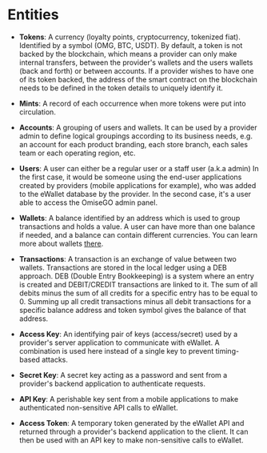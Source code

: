 # Entities

- __Tokens__: A currency (loyalty points, cryptocurrency, tokenized fiat). Identified by a symbol (OMG, BTC, USDT). By default, a token is not backed by the blockchain, which means a provider can only make internal transfers, between the provider's wallets and the users wallets (back and forth) or between accounts. If a provider wishes to have one of its token backed, the address of the smart contract on the blockchain needs to be defined in the token details to uniquely identify it.

- __Mints__: A record of each occurrence when more tokens were put into circulation.

- __Accounts__: A grouping of users and wallets. It can be used by a provider admin to define logical groupings according to its business needs, e.g. an account for each product branding, each store branch, each sales team or each operating region, etc.

- __Users__: A user can either be a regular user or a staff user (a.k.a admin) In the first case, it would be someone using the end-user applications created by providers (mobile applications for example), who was added to the eWallet database by the provider. In the second case, it's a user able to access the OmiseGO admin panel.

- __Wallets__: A balance identified by an address which is used to group transactions and holds a value. A user can have more than one balance if needed, and a balance can contain different currencies. You can learn more about wallets [there](/docs/wallets.md).

- __Transactions__: A transaction is an exchange of value between two wallets. Transactions are stored in the local ledger using a DEB approach. DEB (Double Entry Bookkeeping) is a system where an entry is created and DEBIT/CREDIT transactions are linked to it. The sum of all debits minus the sum of all credits for a specific entry has to be equal to 0. Summing up all credit transactions minus all debit transactions for a specific balance address and token symbol gives the balance of that address.

- __Access Key__: An identifying pair of keys (access/secret) used by a provider's server application to communicate with eWallet. A combination is used here instead of a single key to prevent timing- based attacks.

- __Secret Key__: A secret key acting as a password and sent from a provider's backend application to authenticate requests.

- __API Key__: A perishable key sent from a mobile applications to make authenticated non-sensitive API calls to eWallet.

- __Access Token__: A temporary token generated by the eWallet API and returned through a provider's backend application to the client. It can then be used with an API key to make non-sensitive calls to eWallet.
